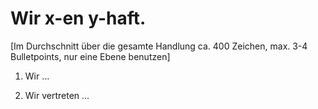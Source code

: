 # Wir x-en y-haft.
[Im Durchschnitt über die gesamte Handlung ca. 400 Zeichen, max. 3-4  Bulletpoints, nur eine Ebene benutzen]

1. Wir ...

2. Wir vertreten ...
